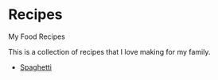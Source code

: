 # Recipes
My Food Recipes

This is a collection of recipes that I love making for my family.

- [Spaghetti](spaghetti.md)
